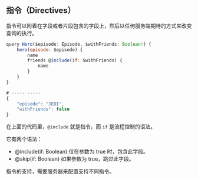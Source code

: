 
## 指令（Directives）
指令可以附着在字段或者片段包含的字段上，然后以任何服务端期待的方式来改变查询的执行。

```js
query Hero($episode: Episode, $withFriends: Boolean!) {
    hero(episode: $episode) {
        name
        friends @include(if: $withFriends) {
            name
        }
    }
}

# ----- -----
{
    "episode": "JEDI",
    "withFriends": false
}
```

在上面的代码里，`@include` 就是指令，而 `if` 是流程控制的语法。

它有两个语法：

- @include(if: Boolean) 仅在参数为 true 时，包含此字段。
- @skip(if: Boolean) 如果参数为 true，跳过此字段。


指令的支持，需要服务器来配置支持不同指令。
